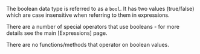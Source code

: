The boolean data type is referred to as a `bool`.  It has two values (true/false) which are case insensitive when referring to them in expressions.

There are a number of special operators that use booleans - for more details see the main [Expressions] page.

There are no functions/methods that operator on boolean values.
